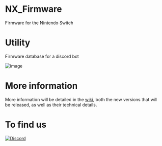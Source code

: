 # NX_Firmware
Firmware for the Nintendo Switch

# Utility
Firmware database for a discord bot

![image](https://user-images.githubusercontent.com/50277488/124234780-c5d79180-db14-11eb-8e18-2b9bf9309de6.png)

# More information

More information will be detailed in the [wiki](https://github.com/THZoria/NX_Firmware/wiki), both the new versions that will be released, as well as their technical details.

# To find us

[![Discord](https://img.shields.io/discord/643436008452521984.svg?logo=discord&logoColor=white&label=Discord&color=7289DA
)](https://discord.gg/6zRbG3FsJH)
